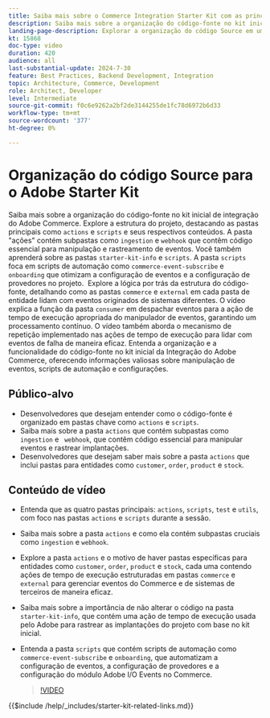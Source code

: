 ```yaml
---
title: Saiba mais sobre o Commerce Integration Starter Kit com as principais pastas e scripts de automação explicados
description: Saiba mais sobre a organização do código-fonte no kit inicial de integração do Commerce. ​
landing-page-description: Explorar a organização do código Source em um kit inicial de integração do Commerce
kt: 15868
doc-type: video
duration: 420
audience: all
last-substantial-update: 2024-7-30
feature: Best Practices, Backend Development, Integration
topic: Architecture, Commerce, Development
role: Architect, Developer
level: Intermediate
source-git-commit: f0c6e9262a2bf2de3144255de1fc78d6972b6d33
workflow-type: tm+mt
source-wordcount: '377'
ht-degree: 0%

---
```


# Organização do código Source para o Adobe Starter Kit

Saiba mais sobre a organização do código-fonte no kit inicial de integração do Adobe Commerce.&#x200B; Explore a estrutura do projeto, destacando as pastas principais como `actions` e `scripts` e seus respectivos conteúdos.&#x200B; A pasta &quot;ações&quot; contém subpastas como `ingestion` e `webhook` que contêm código essencial para manipulação e rastreamento de eventos. Você também aprenderá sobre as pastas `starter-kit-info` e `scripts`. A pasta `scripts` foca em scripts de automação como `commerce-event-subscribe` e `onboarding` que otimizam a configuração de eventos e a configuração de provedores no projeto.
&#x200B;
Explore a lógica por trás da estrutura do código-fonte, detalhando como as pastas `commerce` e `external` em cada pasta de entidade lidam com eventos originados de sistemas diferentes. O vídeo explica a função da pasta `consumer` em despachar eventos para a ação de tempo de execução apropriada do manipulador de eventos, garantindo um processamento contínuo. O vídeo também aborda o mecanismo de repetição implementado nas ações de tempo de execução para lidar com eventos de falha de maneira eficaz. &#x200B;Entenda a organização e a funcionalidade do código-fonte no kit inicial da Integração do Adobe Commerce, oferecendo informações valiosas sobre manipulação de eventos, scripts de automação e configurações.

## Público-alvo

* Desenvolvedores que desejam entender como o código-fonte é organizado em pastas chave como `actions` e `scripts`.
* Saiba mais sobre a pasta `actions` que contém subpastas como `ingestion` e ` webhook`, que contêm código essencial para manipular eventos e rastrear implantações.
* Desenvolvedores que desejam saber mais sobre a pasta `actions` que inclui pastas para entidades como `customer`, `order`, `product` e `stock`.

## Conteúdo de vídeo

* Entenda que as quatro pastas principais: `actions`, `scripts`, `test` e `utils`, com foco nas pastas `actions` e `scripts` durante a sessão. &#x200B;
* Saiba mais sobre a pasta `actions` e como ela contém subpastas cruciais como `ingestion` e `webhook`.
* Explore a pasta `actions` e o motivo de haver pastas específicas para entidades como `customer`, `order`, `product` e `stock`, cada uma contendo ações de tempo de execução estruturadas em pastas `commerce` e `external` para gerenciar eventos do Commerce e de sistemas de terceiros de maneira eficaz. &#x200B;
* Saiba mais sobre a importância de não alterar o código na pasta `starter-kit-info`, que contém uma ação de tempo de execução usada pelo Adobe para rastrear as implantações do projeto com base no kit inicial. &#x200B;
* Entenda a pasta `scripts` que contém scripts de automação como `commerce-event-subscribe` e `onboarding`, que automatizam a configuração de eventos, a configuração de provedores e a configuração do módulo Adobe I/O Events no Commerce. &#x200B;

  >[!VIDEO](https://video.tv.adobe.com/v/3431691?learn=on)

{{$include /help/_includes/starter-kit-related-links.md}}
